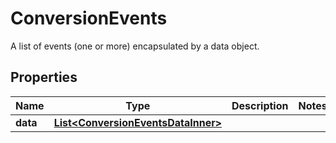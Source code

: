 

# ConversionEvents

A list of events (one or more) encapsulated by a data object.

## Properties

| Name | Type | Description | Notes |
|------------ | ------------- | ------------- | -------------|
|**data** | [**List&lt;ConversionEventsDataInner&gt;**](ConversionEventsDataInner.md) |  |  |



